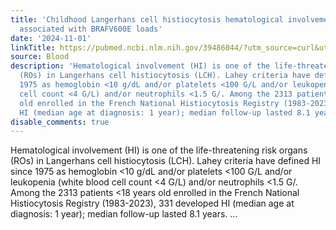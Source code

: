 ```yaml
---
title: 'Childhood Langerhans cell histiocytosis hematological involvement: severity
  associated with BRAFV600E loads'
date: '2024-11-01'
linkTitle: https://pubmed.ncbi.nlm.nih.gov/39486044/?utm_source=curl&utm_medium=rss&utm_campaign=journals&utm_content=7603509&fc=None&ff=20241101195434&v=2.18.0.post9+e462414
source: Blood
description: 'Hematological involvement (HI) is one of the life-threatening risk organs
  (ROs) in Langerhans cell histiocytosis (LCH). Lahey criteria have defined HI since
  1975 as hemoglobin <10 g/dL and/or platelets <100 G/L and/or leukopenia (white blood
  cell count <4 G/L) and/or neutrophils <1.5 G/. Among the 2313 patients <18 years
  old enrolled in the French National Histiocytosis Registry (1983-2023), 331 developed
  HI (median age at diagnosis: 1 year); median follow-up lasted 8.1 years. ...'
disable_comments: true
---
```

Hematological involvement (HI) is one of the life-threatening risk organs (ROs) in Langerhans cell histiocytosis (LCH). Lahey criteria have defined HI since 1975 as hemoglobin <10 g/dL and/or platelets <100 G/L and/or leukopenia (white blood cell count <4 G/L) and/or neutrophils <1.5 G/. Among the 2313 patients <18 years old enrolled in the French National Histiocytosis Registry (1983-2023), 331 developed HI (median age at diagnosis: 1 year); median follow-up lasted 8.1 years. ...